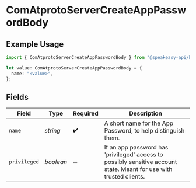 # ComAtprotoServerCreateAppPasswordBody

## Example Usage

```typescript
import { ComAtprotoServerCreateAppPasswordBody } from "@speakeasy-api/bluesky/models/operations";

let value: ComAtprotoServerCreateAppPasswordBody = {
  name: "<value>",
};
```

## Fields

| Field                                                                                                               | Type                                                                                                                | Required                                                                                                            | Description                                                                                                         |
| ------------------------------------------------------------------------------------------------------------------- | ------------------------------------------------------------------------------------------------------------------- | ------------------------------------------------------------------------------------------------------------------- | ------------------------------------------------------------------------------------------------------------------- |
| `name`                                                                                                              | *string*                                                                                                            | :heavy_check_mark:                                                                                                  | A short name for the App Password, to help distinguish them.                                                        |
| `privileged`                                                                                                        | *boolean*                                                                                                           | :heavy_minus_sign:                                                                                                  | If an app password has 'privileged' access to possibly sensitive account state. Meant for use with trusted clients. |